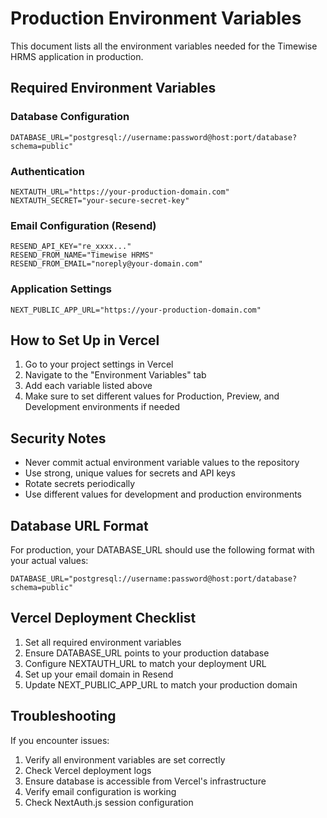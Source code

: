 # Production Environment Variables

This document lists all the environment variables needed for the Timewise HRMS application in production.

## Required Environment Variables

### Database Configuration

```
DATABASE_URL="postgresql://username:password@host:port/database?schema=public"
```

### Authentication

```
NEXTAUTH_URL="https://your-production-domain.com"
NEXTAUTH_SECRET="your-secure-secret-key"
```

### Email Configuration (Resend)

```
RESEND_API_KEY="re_xxxx..."
RESEND_FROM_NAME="Timewise HRMS"
RESEND_FROM_EMAIL="noreply@your-domain.com"
```

### Application Settings

```
NEXT_PUBLIC_APP_URL="https://your-production-domain.com"
```

## How to Set Up in Vercel

1. Go to your project settings in Vercel
2. Navigate to the "Environment Variables" tab
3. Add each variable listed above
4. Make sure to set different values for Production, Preview, and Development environments if needed

## Security Notes

- Never commit actual environment variable values to the repository
- Use strong, unique values for secrets and API keys
- Rotate secrets periodically
- Use different values for development and production environments

## Database URL Format

For production, your DATABASE_URL should use the following format with your actual values:

```
DATABASE_URL="postgresql://username:password@host:port/database?schema=public"
```

## Vercel Deployment Checklist

1. Set all required environment variables
2. Ensure DATABASE_URL points to your production database
3. Configure NEXTAUTH_URL to match your deployment URL
4. Set up your email domain in Resend
5. Update NEXT_PUBLIC_APP_URL to match your production domain

## Troubleshooting

If you encounter issues:

1. Verify all environment variables are set correctly
2. Check Vercel deployment logs
3. Ensure database is accessible from Vercel's infrastructure
4. Verify email configuration is working
5. Check NextAuth.js session configuration
